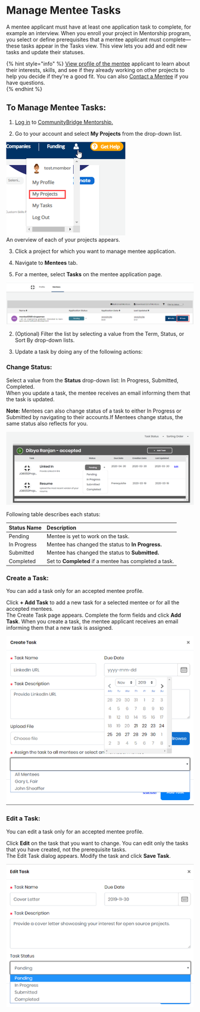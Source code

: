 # Manage Mentee Tasks

A mentee applicant must have at least one application task to complete, for example an interview. When you enroll your project in Mentorship program, you select or define prerequisites that a mentee applicant must complete—these tasks appear in the Tasks view. This view lets you add and edit new tasks and update their statuses. 

{% hint style="info" %}
[View profile of the mentee](view-mentee-profile.md) applicant to learn about their interests, skills, and see if they already working on other projects to help you  decide if they're a good fit. You can also [Contact a Mentee](contact-a-mentee.md) if you have questions.  
{% endhint %}

## **To Manage Mentee Tasks:** 

1. [Log in](../../../sso/user-profile/log-in-to-communitybridge/) to [CommunityBridge Mentorship.](https://people.communitybridge.org/)

2. Go to your account and select **My Projects** from the drop-down list.  
  
![](../../../.gitbook/assets/my-projects.png)  
An overview of each of your projects appears.

3. Click a project for which you want to manage mentee application.

4. Navigate to **Mentees** tab. 

5. For a mentee, select **Tasks** on the mentee application page.

![](../../../.gitbook/assets/mentee-task.png)

2. \(Optional\) Filter the list by selecting a value from the Term, Status, or Sort By drop-down lists.

3. Update a task by doing any of the following actions:

### **Change Status:**

Select a value from the **Status** drop-down list: In Progress, Submitted, Completed.  
When you update a task, the mentee receives an email informing them that the task is updated.

**Note:** Mentees can also change status of a task to either In Progress or Submitted by navigating to their accounts.If Mentees change status, the same status also reflects for you.

![Mentee Tasks](../../../.gitbook/assets/mentee-tasks-2.png)

Following table describes each status:

| Status Name | Description |
| :--- | :--- |
| Pending | Mentee is yet to work on the task. |
| In Progress | Mentee has changed the status to **In Progress.** |
| Submitted | Mentee has changed the status to **Submitted.** |
| Completed | Set to **Completed** if a mentee has completed a task. |

### **Create a Task:**

You can add a task only for an accepted mentee profile.

Click **+ Add Task** to add a new task for a selected mentee or for all the accepted mentees.  
The Create Task page appears. Complete the form fields and click **Add Task**. When you create a task, the mentee applicant receives an email informing them that a new task is assigned.

![Create a Task](../../../.gitbook/assets/create-task-for-a-particular-mentee-admin-view.png)

### **Edit a Task:** 

You can edit a task only for an accepted mentee profile.

Click **Edit** on the task that you want to change. You can edit only the tasks that you have created, not the prerequisite tasks.  
 The Edit Task dialog appears. Modify the task and click **Save Task**.

![Edit a Task](../../../.gitbook/assets/edit-task-for-a-mentee-admin-view.png)

